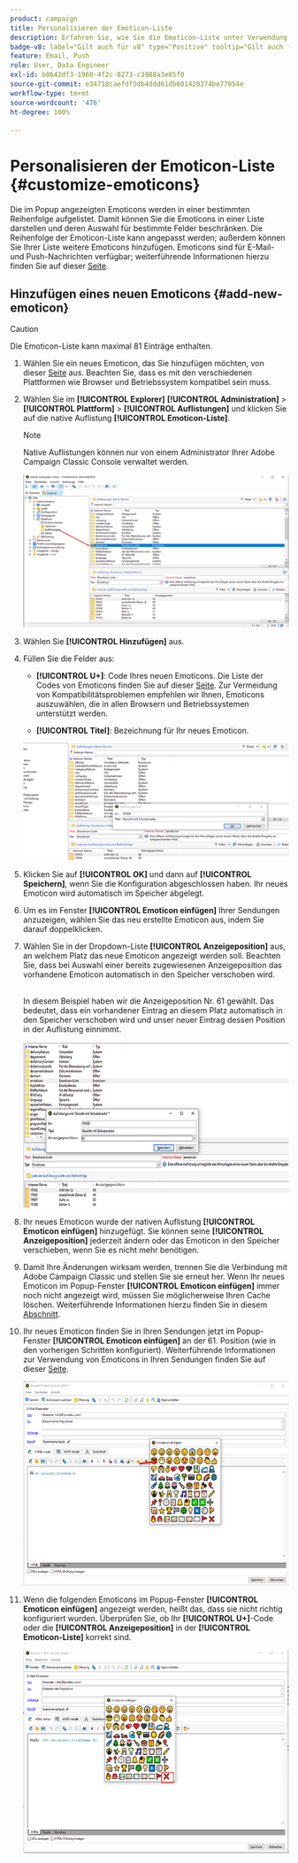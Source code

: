 ```yaml
---
product: campaign
title: Personalisieren der Emoticon-Liste
description: Erfahren Sie, wie Sie die Emoticon-Liste unter Verwendung von Adobe Campaign personalisieren können
badge-v8: label="Gilt auch für v8" type="Positive" tooltip="Gilt auch für Campaign v8"
feature: Email, Push
role: User, Data Engineer
exl-id: b8642df3-1960-4f2c-8273-c3988a3e85f0
source-git-commit: e34718caefdf5db4ddd61db601420274be77054e
workflow-type: tm+mt
source-wordcount: '476'
ht-degree: 100%

---
```


# Personalisieren der Emoticon-Liste {#customize-emoticons}

Die im Popup angezeigten Emoticons werden in einer bestimmten Reihenfolge aufgelistet. Damit können Sie die Emoticons in einer Liste darstellen und deren Auswahl für bestimmte Felder beschränken.
Die Reihenfolge der Emoticon-Liste kann angepasst werden; außerdem können Sie Ihrer Liste weitere Emoticons hinzufügen.
Emoticons sind für E-Mail- und Push-Nachrichten verfügbar; weiterführende Informationen hierzu finden Sie auf dieser [Seite](defining-the-email-content.md#inserting-emoticons).

## Hinzufügen eines neuen Emoticons {#add-new-emoticon}

>[!CAUTION]
>
>Die Emoticon-Liste kann maximal 81 Einträge enthalten.

1. Wählen Sie ein neues Emoticon, das Sie hinzufügen möchten, von dieser [Seite](https://unicode.org/emoji/charts/full-emoji-list.html) aus. Beachten Sie, dass es mit den verschiedenen Plattformen wie Browser und Betriebssystem kompatibel sein muss.

1. Wählen Sie im **[!UICONTROL Explorer]** **[!UICONTROL Administration]** > **[!UICONTROL Plattform]** > **[!UICONTROL Auflistungen]** und klicken Sie auf die native Auflistung **[!UICONTROL Emoticon-Liste]**.

   >[!NOTE]
   >
   >Native Auflistungen können nur von einem Administrator Ihrer Adobe Campaign Classic Console verwaltet werden.

   ![](assets/emoticon_1.png)

1. Wählen Sie **[!UICONTROL Hinzufügen]** aus.

1. Füllen Sie die Felder aus:

   * **[!UICONTROL U+]**: Code Ihres neuen Emoticons. Die Liste der Codes von Emoticons finden Sie auf dieser [Seite](https://unicode.org/emoji/charts/full-emoji-list.html).
Zur Vermeidung von Kompatibilitätsproblemen empfehlen wir Ihnen, Emoticons auszuwählen, die in allen Browsern und Betriebssystemen unterstützt werden.

   * **[!UICONTROL Titel]**: Bezeichnung für Ihr neues Emoticon.

   ![](assets/emoticon_5.png)

1. Klicken Sie auf **[!UICONTROL OK]** und dann auf **[!UICONTROL Speichern]**, wenn Sie die Konfiguration abgeschlossen haben.
Ihr neues Emoticon wird automatisch im Speicher abgelegt.

1. Um es im Fenster **[!UICONTROL Emoticon einfügen]** Ihrer Sendungen anzuzeigen, wählen Sie das neu erstellte Emoticon aus, indem Sie darauf doppelklicken.

1. Wählen Sie in der Dropdown-Liste **[!UICONTROL Anzeigeposition]** aus, an welchem Platz das neue Emoticon angezeigt werden soll. Beachten Sie, dass bei Auswahl einer bereits zugewiesenen Anzeigeposition das vorhandene Emoticon automatisch in den Speicher verschoben wird.

   <br>In diesem Beispiel haben wir die Anzeigeposition Nr. 61 gewählt. Das bedeutet, dass ein vorhandener Eintrag an diesem Platz automatisch in den Speicher verschoben wird und unser neuer Eintrag dessen Position in der Auflistung einnimmt.

   ![](assets/emoticon_2.png)

1. Ihr neues Emoticon wurde der nativen Auflistung **[!UICONTROL Emoticon einfügen]** hinzugefügt. Sie können seine **[!UICONTROL Anzeigeposition]** jederzeit ändern oder das Emoticon in den Speicher verschieben, wenn Sie es nicht mehr benötigen.

1. Damit Ihre Änderungen wirksam werden, trennen Sie die Verbindung mit Adobe Campaign Classic und stellen Sie sie erneut her. Wenn Ihr neues Emoticon im Popup-Fenster **[!UICONTROL Emoticon einfügen]** immer noch nicht angezeigt wird, müssen Sie möglicherweise Ihren Cache löschen. Weiterführende Informationen hierzu finden Sie in diesem [Abschnitt](../../platform/using/faq-campaign-config.md#perform-soft-cache-clear).

1. Ihr neues Emoticon finden Sie in Ihren Sendungen jetzt im Popup-Fenster **[!UICONTROL Emoticon einfügen]** an der 61. Position (wie in den vorherigen Schritten konfiguriert). Weiterführende Informationen zur Verwendung von Emoticons in Ihren Sendungen finden Sie auf dieser [Seite](defining-the-email-content.md#inserting-emoticons).

   ![](assets/emoticon_4.png)

1. Wenn die folgenden Emoticons im Popup-Fenster **[!UICONTROL Emoticon einfügen]** angezeigt werden, heißt das, dass sie nicht richtig konfiguriert wurden. Überprüfen Sie, ob Ihr **[!UICONTROL U+]**-Code oder die **[!UICONTROL Anzeigeposition]** in der **[!UICONTROL Emoticon-Liste]** korrekt sind.

   ![](assets/emoticon_6.png)
